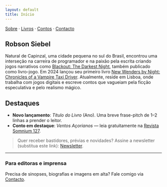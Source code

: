 ```yaml
---
layout: default
title: Início
---
```

<!-- Substitua os textos abaixo pelo seu conteúdo. -->
[Sobre](sobre.md) · [Livros](livros.md) · [Contos](contos.md) · [Contacto](contacto.md)

## Robson Siebel
Natural de Capinzal, uma cidade pequena no sul do Brasil, encontrou uma interseção na carreira de programador e na paixão pela escrita criando jogos narrativos como [Blackout: The Darkest Night](https://store.steampowered.com/app/875400/Blackout_The_Darkest_Night/), também publicado como livro-jogo. Em 2024 lançou seu primeiro livro [New Wenders by Night: Chronicles of a Vampire Taxi Driver](https://www.amazon.com/New-Wenders-Night-Chronicles-Vampire-ebook/dp/B0DJKZDL8Y). Atualmente, reside em Lisboa, onde trabalha com jogos digitais e escreve contos que vagueiam pela ficção especulativa e pelo realismo mágico.


## Destaques
- **Novo lançamento**: *Título do Livro* (Ano). Uma breve frase-pitch de 1–2 linhas a prender o leitor.
- **Conto em destaque**: *Ventos Açorianos* — leia gratuitamente na [Revista Somnium 127](https://somnium.clfc.com.br/wp-content/uploads/edicoes/Somnium127.pdf).

> Quer receber bastidores, prévias e novidades? Assine a newsletter (substitua este link): [Newsletter](#).

---
### Para editoras e imprensa
Precisa de sinopses, biografias e imagens em alta? Fale comigo via [Contacto](contacto.md).
